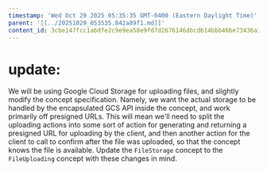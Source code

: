 ```yaml
---
timestamp: 'Wed Oct 29 2025 05:35:35 GMT-0400 (Eastern Daylight Time)'
parent: '[[../20251029_053535.842a89f1.md]]'
content_id: 3cbe147fcc1a6dfe2c9e9ea58e9fd7d2676146dbcd614bbb46be73436a18bee2
---
```


# update:

We will be using Google Cloud Storage for uploading files, and slightly modify the concept specification. Namely, we want the actual storage to be handled by the encapsulated GCS API inside the concept, and work primarily off presigned URLs. This will mean we'll need to split the uploading actions into some sort of action for generating and returning a presigned URL for uploading by the client, and then another action for the client to call to confirm after the file was uploaded, so that the concept knows the file is available. Update the `FileStorage` concept to the `FileUploading` concept with these changes in mind.
